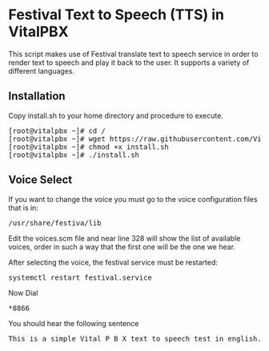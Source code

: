 Festival Text to Speech (TTS) in VitalPBX
=====

This script makes use of Festival translate text to speech service
in order to render text to speech and play it back to the user.
It supports a variety of different languages.

## Installation<br>

Copy install.sh to your home directory and procedure to execute.
<pre>
[root@vitalpbx ~]# cd /
[root@vitalpbx ~]# wget https://raw.githubusercontent.com/VitalPBX/pico2wave/master/install.sh
[root@vitalpbx ~]# chmod +x install.sh
[root@vitalpbx ~]# ./install.sh
</pre>

## Voice Select<br>
If you want to change the voice you must go to the voice configuration files that is in:
<pre>
/usr/share/festiva/lib
</pre>

Edit the voices.scm file and near line 328 will show the list of available voices, order in such a way that the first one will be the one we hear.

After selecting the voice, the festival service must be restarted:
<pre>
systemctl restart festival.service
</pre>

Now Dial
<pre>
*8866
</pre>

You should hear the following sentence
<pre>
This is a simple Vital P B X text to speech test in english.
</pre>
